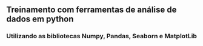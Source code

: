 ## Treinamento com ferramentas de análise de dados em python

### Utilizando as bibliotecas Numpy, Pandas, Seaborn e MatplotLib
